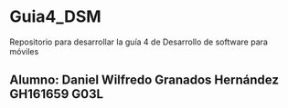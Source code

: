 # Guia4_DSM
Repositorio para desarrollar la guía 4 de Desarrollo de software para móviles 
## Alumno: Daniel Wilfredo Granados Hernández GH161659 G03L

